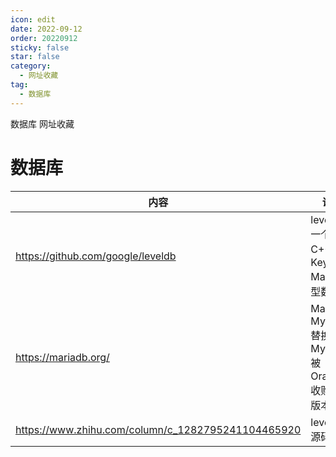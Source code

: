 ```yaml
---
icon: edit
date: 2022-09-12
order: 20220912
sticky: false
star: false
category:
  - 网址收藏
tag:
  - 数据库
---
```


数据库 网址收藏

<!-- more -->

# 数据库
| 内容 | 说明 |
| ----- | ----- |
| https://github.com/google/leveldb | leveldb 一个用 C++写的 Key-Map 类型数据库 |
| https://mariadb.org/ | MariaDB, MySQL 替换版本, MySQL 被 Oracle 收购后的版本 |
| https://www.zhihu.com/column/c_1282795241104465920 | levelDB 源码分析 |

